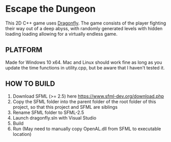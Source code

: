# Escape the Dungeon
This 2D C++ game uses [Dragonfly](https://github.com/dman926/dragonfly). The game consists of the player fighting their way out of a deep abyss, with randomly generated levels with hidden loading loading allowing for a virtually endless game.

## PLATFORM
Made for Windows 10 x64. Mac and Linux should work fine as long as you update the time functions in utility.cpp, but be aware that I haven't tested it.

## HOW TO BUILD
1. Download SFML (>= 2.5) here https://www.sfml-dev.org/download.php
2. Copy the SFML folder into the parent folder of the root folder of this project, so that this project and SFML are siblings
3. Rename SFML folder to SFML-2.5
4. Launch dragonfly.sln with Visual Studio
5. Build
6. Run (May need to manually copy OpenAL.dll from SFML to executable location)
